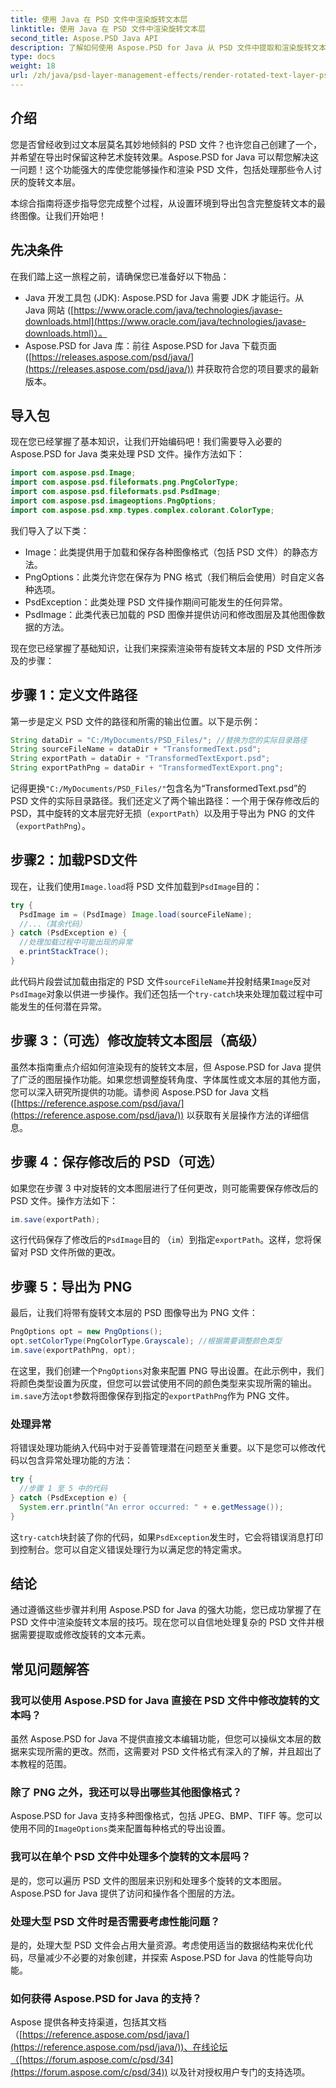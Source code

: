 ```yaml
---
title: 使用 Java 在 PSD 文件中渲染旋转文本层
linktitle: 使用 Java 在 PSD 文件中渲染旋转文本层
second_title: Aspose.PSD Java API
description: 了解如何使用 Aspose.PSD for Java 从 PSD 文件中提取和渲染旋转文本层。本分步指南涵盖从设置到导出的所有内容。
type: docs
weight: 18
url: /zh/java/psd-layer-management-effects/render-rotated-text-layer-psd/
---
```

## 介绍

您是否曾经收到过文本层莫名其妙地倾斜的 PSD 文件？也许您自己创建了一个，并希望在导出时保留这种艺术旋转效果。Aspose.PSD for Java 可以帮您解决这一问题！这个功能强大的库使您能够操作和渲染 PSD 文件，包括处理那些令人讨厌的旋转文本层。 

本综合指南将逐步指导您完成整个过程，从设置环境到导出包含完整旋转文本的最终图像。让我们开始吧！

## 先决条件

在我们踏上这一旅程之前，请确保您已准备好以下物品：

- Java 开发工具包 (JDK): Aspose.PSD for Java 需要 JDK 才能运行。从 Java 网站 ([https://www.oracle.com/java/technologies/javase-downloads.html](https://www.oracle.com/java/technologies/javase-downloads.html)）。
- Aspose.PSD for Java 库：前往 Aspose.PSD for Java 下载页面 ([https://releases.aspose.com/psd/java/](https://releases.aspose.com/psd/java/)) 并获取符合您的项目要求的最新版本。

## 导入包

现在您已经掌握了基本知识，让我们开始编码吧！我们需要导入必要的 Aspose.PSD for Java 类来处理 PSD 文件。操作方法如下：

```java
import com.aspose.psd.Image;
import com.aspose.psd.fileformats.png.PngColorType;
import com.aspose.psd.fileformats.psd.PsdImage;
import com.aspose.psd.imageoptions.PngOptions;
import com.aspose.psd.xmp.types.complex.colorant.ColorType;
```

我们导入了以下类：

- Image：此类提供用于加载和保存各种图像格式（包括 PSD 文件）的静态方法。
- PngOptions：此类允许您在保存为 PNG 格式（我们稍后会使用）时自定义各种选项。
- PsdException：此类处理 PSD 文件操作期间可能发生的任何异常。
- PsdImage：此类代表已加载的 PSD 图像并提供访问和修改图层及其他图像数据的方法。

现在您已经掌握了基础知识，让我们来探索渲染带有旋转文本层的 PSD 文件所涉及的步骤：

## 步骤 1：定义文件路径

第一步是定义 PSD 文件的路径和所需的输出位置。以下是示例：

```java
String dataDir = "C:/MyDocuments/PSD_Files/"; //替换为您的实际目录路径
String sourceFileName = dataDir + "TransformedText.psd";
String exportPath = dataDir + "TransformedTextExport.psd";
String exportPathPng = dataDir + "TransformedTextExport.png";
```

记得更换`"C:/MyDocuments/PSD_Files/"`包含名为“TransformedText.psd”的 PSD 文件的实际目录路径。我们还定义了两个输出路径：一个用于保存修改后的 PSD，其中旋转的文本层完好无损（`exportPath`）以及用于导出为 PNG 的文件（`exportPathPng`）。

## 步骤2：加载PSD文件

现在，让我们使用`Image.load`将 PSD 文件加载到`PsdImage`目的：

```java
try {
  PsdImage im = (PsdImage) Image.load(sourceFileName);
  //...（其余代码）
} catch (PsdException e) {
  //处理加载过程中可能出现的异常
  e.printStackTrace();
}
```

此代码片段尝试加载由指定的 PSD 文件`sourceFileName`并投射结果`Image`反对`PsdImage`对象以供进一步操作。我们还包括一个`try-catch`块来处理加载过程中可能发生的任何潜在异常。

## 步骤 3：（可选）修改旋转文本图层（高级）

虽然本指南重点介绍如何渲染现有的旋转文本层，但 Aspose.PSD for Java 提供了广泛的图层操作功能。如果您想调整旋转角度、字体属性或文本层的其他方面，您可以深入研究所提供的功能。请参阅 Aspose.PSD for Java 文档 ([https://reference.aspose.com/psd/java/](https://reference.aspose.com/psd/java/)) 以获取有关层操作方法的详细信息。

## 步骤 4：保存修改后的 PSD（可选）

如果您在步骤 3 中对旋转的文本图层进行了任何更改，则可能需要保存修改后的 PSD 文件。操作方法如下：

```java
im.save(exportPath);
```

这行代码保存了修改后的`PsdImage`目的 （`im`）到指定`exportPath`。这样，您将保留对 PSD 文件所做的更改。

## 步骤 5：导出为 PNG

最后，让我们将带有旋转文本层的 PSD 图像导出为 PNG 文件：

```java
PngOptions opt = new PngOptions();
opt.setColorType(PngColorType.Grayscale); //根据需要调整颜色类型
im.save(exportPathPng, opt);
```

在这里，我们创建一个`PngOptions`对象来配置 PNG 导出设置。在此示例中，我们将颜色类型设置为灰度，但您可以尝试使用不同的颜色类型来实现所需的输出。`im.save`方法`opt`参数将图像保存到指定的`exportPathPng`作为 PNG 文件。

### 处理异常

将错误处理功能纳入代码中对于妥善管理潜在问题至关重要。以下是您可以修改代码以包含异常处理功能的方法：

```java
try {
  //步骤 1 至 5 中的代码
} catch (PsdException e) {
  System.err.println("An error occurred: " + e.getMessage());
}
```

这`try-catch`块封装了你的代码，如果`PsdException`发生时，它会将错误消息打印到控制台。您可以自定义错误处理行为以满足您的特定需求。

## 结论

通过遵循这些步骤并利用 Aspose.PSD for Java 的强大功能，您已成功掌握了在 PSD 文件中渲染旋转文本层的技巧。现在您可以自信地处理复杂的 PSD 文件并根据需要提取或修改旋转的文本元素。

## 常见问题解答

### 我可以使用 Aspose.PSD for Java 直接在 PSD 文件中修改旋转的文本吗？

虽然 Aspose.PSD for Java 不提供直接文本编辑功能，但您可以操纵文本层的数据来实现所需的更改。然而，这需要对 PSD 文件格式有深入的了解，并且超出了本教程的范围。

### 除了 PNG 之外，我还可以导出哪些其他图像格式？

 Aspose.PSD for Java 支持多种图像格式，包括 JPEG、BMP、TIFF 等。您可以使用不同的`ImageOptions`类来配置每种格式的导出设置。

### 我可以在单个 PSD 文件中处理多个旋转的文本层吗？

是的，您可以遍历 PSD 文件的图层来识别和处理多个旋转的文本图层。Aspose.PSD for Java 提供了访问和操作各个图层的方法。

### 处理大型 PSD 文件时是否需要考虑性能问题？

是的，处理大型 PSD 文件会占用大量资源。考虑使用适当的数据结构来优化代码，尽量减少不必要的对象创建，并探索 Aspose.PSD for Java 的性能导向功能。

### 如何获得 Aspose.PSD for Java 的支持？

Aspose 提供各种支持渠道，包括其文档（[https://reference.aspose.com/psd/java/](https://reference.aspose.com/psd/java/))、在线论坛（[https://forum.aspose.com/c/psd/34](https://forum.aspose.com/c/psd/34)) 以及针对授权用户专门的支持选项。